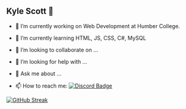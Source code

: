 ## Kyle Scott 👋

- 🔭 I’m currently working on Web Development at Humber College.
- 🌱 I’m currently learning HTML, JS, CSS, C#, MySQL

- 👯 I’m looking to collaborate on ...
- 🤔 I’m looking for help with ...

- 💬 Ask me about ...
- 📫 How to reach me: [![Discord Badge](https://img.shields.io/badge/-karscott6-purple?style=flat&logo=Discord&logoColor=white)](your-linkedin-url)

[![GitHub Streak](http://github-readme-streak-stats.herokuapp.com?user=karscott6&theme=dark&background=000000)](https://git.io/streak-stats)
